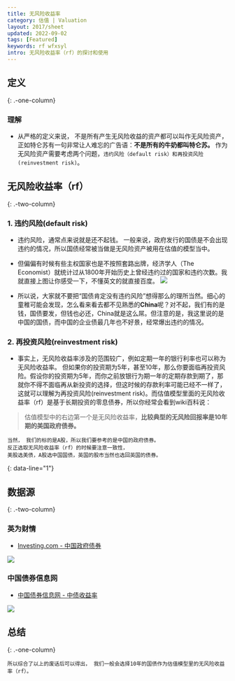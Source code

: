 ```yaml
---
title: 无风险收益率
category: 估值 | Valuation
layout: 2017/sheet
updated: 2022-09-02
tags: [Featured]
keywords: rf wfxsyl
intro: 无风险收益率（rf）的探讨和使用
---
```


## 定义
{: .-one-column}

### 理解
- 从严格的定义来说， 不是所有产生无风险收益的资产都可以叫作无风险资产，正如特仑苏有一句非常让人难忘的广告语：**不是所有的牛奶都叫特仑苏。**  作为无风险资产需要考虑两个问题，`违约风险（default risk）和再投资风险(reinvestment risk)`。

## 无风险收益率（rf）
{: .-two-column}
### 1. 违约风险(default risk)
- 违约风险，通常点来说就是还不起钱。 一般来说，政府发行的国债是不会出现违约的情况，所以国债经常被当做是无风险资产被用在估值的模型当中。

- 但偏偏有时候有些主权国家也是不按照套路出牌，经济学人（The Economist）就统计过从1800年开始历史上曾经违约过的国家和违约次数。我就直接上图让你感受一下，不懂英文的就直接百度。
![](https://img.f10.org/imgs/2019/01/48a19298001dde45.png)

- 所以说，大家就不要把“国债肯定没有违约风险”想得那么的理所当然。细心的童稚可能会发现，怎么看来看去都不见熟悉的**China**呢？对不起，我们有的是钱，国债要发，但钱也必还，China就是这么屌。但注意的是，我这里说的是中国的国债，而中国的企业债最几年也不好景，经常爆出违约的情况。

### 2. 再投资风险(reinvestment risk)
- 事实上，无风险收益率涉及的范围较广，例如定期一年的银行利率也可以称为无风险收益率。 但如果你的投资期为5年，甚至10年，那么你要面临再投资风险。假设你的投资期为5年，而你之前放银行为期一年的定期存款到期了，那就你不得不面临再从新投资的选择，但这时候的存款利率可能已经不一样了，这就可以理解为再投资风险(reinvestment risk)。而估值模型里面的无风险收益率（rf）是基于长期投资的零息债券，所以你经常会看到wiki百科说：
> 估值模型中的右边第一个是无风险收益率，**比较典型的无风险回报率是10年期的美国政府债券。**

```
当然， 我们的标的是A股，所以我们要参考的是中国的政府债券。
反正选取无风险收益率（rf）的时候要注意一致性， 
美股选美债，A股选中国国债，英国的股市当然也选回英国的债券。
```
{: data-line="1"}

## 数据源
{: .-two-column}

### 英为财情
- [Investing.com - 中国政府债券](https://cn.investing.com/rates-bonds/china-government-bonds?maturity_from=90&maturity_to=290)

![](https://img.f10.org/imgs/2019/01/dd862c7211216fea.png)


### 中国债券信息网
- [中国债券信息网 - 中债收益率](http://yield.chinabond.com.cn/cbweb-mn/yield_main?locale=zh_CN)

![](https://img.f10.org/imgs/2019/01/6a3511a7bba0c0e9.png)

## 总结
{: .-one-column}
```
所以综合了以上的废话后可以得出， 我们一般会选择10年的国债作为估值模型里的无风险收益率（rf）。
```